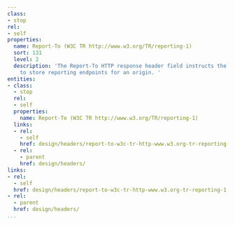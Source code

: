 ```yaml
---
class:
- stop
rel:
- self
properties:
  name: Report-To (W3C TR http://www.w3.org/TR/reporting-1)
  sort: 131
  level: 2
  description: 'The Report-To HTTP response header field instructs the user agent
    to store reporting endpoints for an origin. '
entities:
- class:
  - stop
  rel:
  - self
  properties:
    name: Report-To (W3C TR http://www.w3.org/TR/reporting-1)
  links:
  - rel:
    - self
    href: design/headers/report-to-w3c-tr-http-www.w3.org-tr-reporting-1.md
  - rel:
    - parent
    href: design/headers/
links:
- rel:
  - self
  href: design/headers/report-to-w3c-tr-http-www.w3.org-tr-reporting-1.md
- rel:
  - parent
  href: design/headers/
...
```

